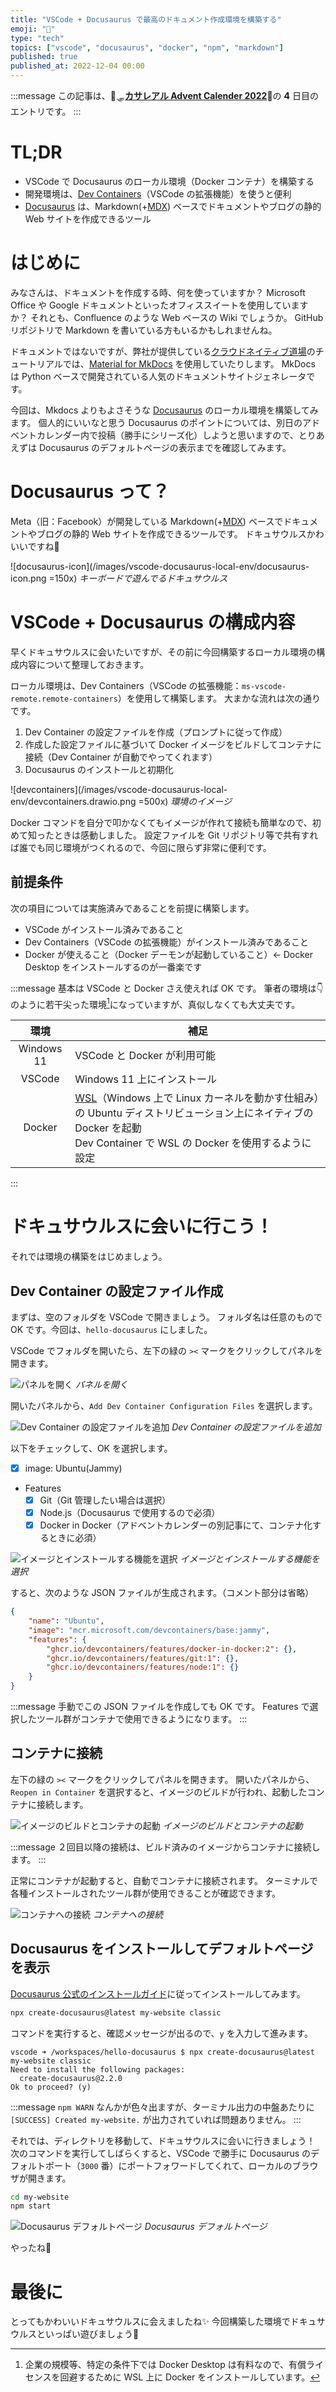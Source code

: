 ```yaml
---
title: "VSCode + Docusaurus で最高のドキュメント作成環境を構築する"
emoji: "🦖"
type: "tech"
topics: ["vscode", "docusaurus", "docker", "npm", "markdown"]
published: true
published_at: 2022-12-04 00:00
---
```


:::message
この記事は、🦌🛷[**カサレアル Advent Calender 2022**](https://qiita.com/advent-calendar/2022/casareal)🎄の **4** 日目のエントリです。
:::

# TL;DR

* VSCode で Docusaurus のローカル環境（Docker コンテナ）を構築する
* 開発環境は、[Dev Containers](https://marketplace.visualstudio.com/items?itemName=ms-vscode-remote.remote-containers)（VSCode の拡張機能）を使うと便利
* [Docusaurus](https://docusaurus.io/) は、Markdown(+[MDX](https://mdxjs.com/)) ベースでドキュメントやブログの静的 Web サイトを作成できるツール


# はじめに

みなさんは、ドキュメントを作成する時、何を使っていますか？
Microsoft Office や Google ドキュメントといったオフィススイートを使用していますか？
それとも、Confluence のような Web ベースの Wiki でしょうか。
GitHub リポジトリで Markdown を書いている方もいるかもしれませんね。

ドキュメントではないですが、弊社が提供している[クラウドネイティブ道場](https://www.casareal.co.jp/cs/service/cloudnativedojo)のチュートリアルでは、[Material for MkDocs](https://squidfunk.github.io/mkdocs-material/) を使用していたりします。
MkDocs は Python ベースで開発されている人気のドキュメントサイトジェネレータです。

今回は、Mkdocs よりもよさそうな [Docusaurus](https://docusaurus.io/) のローカル環境を構築してみます。
個人的にいいなと思う Docusaurus のポイントについては、別日のアドベントカレンダー内で投稿（勝手にシリーズ化）しようと思いますので、とりあえずは Docusaurus のデフォルトページの表示までを確認してみます。

# Docusaurus って？

Meta（旧：Facebook）が開発している Markdown(+[MDX](https://mdxjs.com/)) ベースでドキュメントやブログの静的 Web サイトを作成できるツールです。
ドキュサウルスかわいいですね💓

![docusaurus-icon](/images/vscode-docusaurus-local-env/docusaurus-icon.png =150x)
*キーボードで遊んでるドキュサウルス*

# VSCode + Docusaurus の構成内容

早くドキュサウルスに会いたいですが、その前に今回構築するローカル環境の構成内容について整理しておきます。

ローカル環境は、Dev Containers（VSCode の拡張機能：`ms-vscode-remote.remote-containers`）を使用して構築します。
大まかな流れは次の通りです。

1. Dev Container の設定ファイルを作成（プロンプトに従って作成）
2. 作成した設定ファイルに基づいて Docker イメージをビルドしてコンテナに接続（Dev Container が自動でやってくれます）
3. Docusaurus のインストールと初期化

![devcontainers](/images/vscode-docusaurus-local-env/devcontainers.drawio.png =500x)
*環境のイメージ*

Docker コマンドを自分で叩かなくてもイメージが作れて接続も簡単なので、初めて知ったときは感動しました。
設定ファイルを Git リポジトリ等で共有すれば誰でも同じ環境がつくれるので、今回に限らず非常に便利です。

## 前提条件

次の項目については実施済みであることを前提に構築します。

* VSCode がインストール済みであること
* Dev Containers（VSCode の拡張機能）がインストール済みであること
* Docker が使えること（Docker デーモンが起動していること）← Docker Desktop をインストールするのが一番楽です

:::message
基本は VSCode と Docker さえ使えれば OK です。
筆者の環境は👇のように若干尖った環境[^1]になっていますが、真似しなくても大丈夫です。

|    環境    | 補足                                                                                                                                                                                                                    |
| :--------: | ----------------------------------------------------------------------------------------------------------------------------------------------------------------------------------------------------------------------- |
| Windows 11 | VSCode と Docker が利用可能                                                                                                                                                                                             |
|   VSCode   | Windows 11 上にインストール                                                                                                                                                                                             |
|   Docker   | [WSL](https://learn.microsoft.com/ja-jp/windows/wsl/)（Windows 上で Linux カーネルを動かす仕組み）の Ubuntu ディストリビューション上にネイティブの Docker を起動<br>Dev Container で WSL の Docker を使用するように設定 |
:::

[^1]: 企業の規模等、特定の条件下では Docker Desktop は有料なので、有償ライセンスを回避するために WSL 上に Docker をインストールしています。

# ドキュサウルスに会いに行こう！

それでは環境の構築をはじめましょう。

## Dev Container の設定ファイル作成

まずは、空のフォルダを VSCode で開きましょう。
フォルダ名は任意のもので OK です。今回は、`hello-docusaurus` にしました。

VSCode でフォルダを開いたら、左下の緑の `><` マークをクリックしてパネルを開きます。

![パネルを開く](/images/vscode-docusaurus-local-env/open-panel.png)
*パネルを開く*

開いたパネルから、`Add Dev Container Configuration Files` を選択します。

![Dev Container の設定ファイルを追加](/images/vscode-docusaurus-local-env/add-devcontainer-config.png)
*Dev Container の設定ファイルを追加*

以下をチェックして、OK を選択します。

* [x] image: Ubuntu(Jammy)
* Features
  * [x] Git（Git 管理したい場合は選択）
  * [x] Node.js（Docusaurus で使用するので必須）
  * [x] Docker in Docker（アドベントカレンダーの別記事にて、コンテナ化するときに必須）

![イメージとインストールする機能を選択](/images/vscode-docusaurus-local-env/devcontainers-config-setting.gif)
*イメージとインストールする機能を選択*

すると、次のような JSON ファイルが生成されます。（コメント部分は省略）

```json:.devcontainer/devcontainer.json
{
	"name": "Ubuntu",
	"image": "mcr.microsoft.com/devcontainers/base:jammy",
	"features": {
		"ghcr.io/devcontainers/features/docker-in-docker:2": {},
		"ghcr.io/devcontainers/features/git:1": {},
		"ghcr.io/devcontainers/features/node:1": {}
	}
}
```

:::message
手動でこの JSON ファイルを作成しても OK です。
Features で選択したツール群がコンテナで使用できるようになります。
:::

## コンテナに接続

左下の緑の `><` マークをクリックしてパネルを開きます。
開いたパネルから、`Reopen in Container` を選択すると、イメージのビルドが行われ、起動したコンテナに接続します。

![イメージのビルドとコンテナの起動](/images/vscode-docusaurus-local-env/reopen-in-container.png)
*イメージのビルドとコンテナの起動*

:::message
２回目以降の接続は、ビルド済みのイメージからコンテナに接続します。
:::

正常にコンテナが起動すると、自動でコンテナに接続されます。
ターミナルで各種インストールされたツール群が使用できることが確認できます。

![コンテナへの接続](/images/vscode-docusaurus-local-env/container-connection.png)
*コンテナへの接続*

## Docusaurus をインストールしてデフォルトページを表示

[Docusaurus 公式のインストールガイド](https://docusaurus.io/docs/installation)に従ってインストールしてみます。

```bash
npx create-docusaurus@latest my-website classic
```

コマンドを実行すると、確認メッセージが出るので、`y` を入力して進みます。

```
vscode ➜ /workspaces/hello-docusaurus $ npx create-docusaurus@latest my-website classic
Need to install the following packages:
  create-docusaurus@2.2.0
Ok to proceed? (y)
```
:::message
`npm WARN` なんかが色々出ますが、ターミナル出力の中盤あたりに `[SUCCESS] Created my-website.` が出力されていれば問題ありません。
:::

それでは、ディレクトリを移動して、ドキュサウルスに会いに行きましょう！
次のコマンドを実行してしばらくすると、VSCode で勝手に Docusaurus のデフォルトポート（`3000` 番）にポートフォワードしてくれて、ローカルのブラウザが開きます。

```bash
cd my-website
npm start
```

![Docusaurus デフォルトページ](/images/vscode-docusaurus-local-env/docusaurus-default-page.png)
*Docusaurus デフォルトページ*

やったね🙌

# 最後に

とってもかわいいドキュサウルスに会えましたね✨
今回構築した環境でドキュサウルスといっぱい遊びましょう🦖
